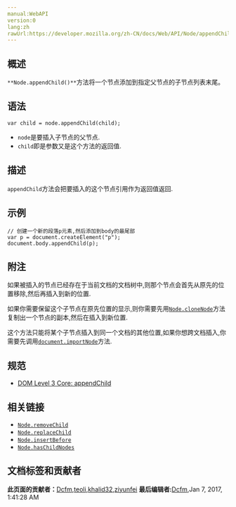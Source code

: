 ```yaml
---
manual:WebAPI
version:0
lang:zh
rawUrl:https://developer.mozilla.org/zh-CN/docs/Web/API/Node/appendChild
---
```





## 概述<a name="Summary"></a>


`**Node.appendChild()**`方法将一个节点添加到指定父节点的子节点列表末尾。


## 语法<a name="Syntax"></a>

```
var child = node.appendChild(child);
```

* `node`是要插入子节点的父节点.
* `child`即是参数又是这个方法的返回值.

## 描述<a name="描述"></a>


`appendChild`方法会把要插入的这个节点引用作为返回值返回.


## 示例<a name="Example"></a>

```
// 创建一个新的段落p元素,然后添加到body的最尾部
var p = document.createElement("p");
document.body.appendChild(p);
```

## 附注<a name="Notes"></a>


如果被插入的节点已经存在于当前文档的文档树中,则那个节点会首先从原先的位置移除,然后再插入到新的位置.



如果你需要保留这个子节点在原先位置的显示,则你需要先用[`Node.cloneNode`](%15609 "Node.cloneNode() 方法返回调用该方法的节点的一个副本.")方法复制出一个节点的副本,然后在插入到新位置.



这个方法只能将某个子节点插入到同一个文档的其他位置,如果你想跨文档插入,你需要先调用[`document.importNode`](%8977 "将外部文档的一个节点拷贝一份,然后可以把这个拷贝的节点插入到当前文档中.")方法.


## 规范<a name="Specification"></a>

* [DOM Level 3 Core: appendChild](%26312 "http://www.w3.org/TR/DOM-Level-3-Core/core.html#ID-184E7107")

## 相关链接<a name="See_also"></a>

* [`Node.removeChild`](%15619 "Node.removeChild() 方法从DOM中删除一个子节点。返回删除的节点。")
* [`Node.replaceChild`](%15620 "用指定的节点替换当前节点的一个子节点，并返回被替换掉的节点。")
* [`Node.insertBefore`](%9566 "Node.insertBefore() 方法在参考节点之前插入一个节点作为一个指定父节点的子节点。")
* [`Node.hasChildNodes`](%15612 "hasChildNodes方法返回一个布尔值,表明当前节点是否包含有子节点.")



## 文档标签和贡献者
**此页面的贡献者：**[Dcfm](%15246 ""),[teoli](%160 ""),[khalid32](%10688 ""),[ziyunfei](%61 "")
**最后编辑者:**[Dcfm](%15246 ""),<time>Jan 7, 2017, 1:41:28 AM</time>


